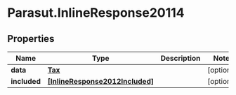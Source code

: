 # Parasut.InlineResponse20114

## Properties
Name | Type | Description | Notes
------------ | ------------- | ------------- | -------------
**data** | [**Tax**](Tax.md) |  | [optional] 
**included** | [**[InlineResponse2012Included]**](InlineResponse2012Included.md) |  | [optional] 


